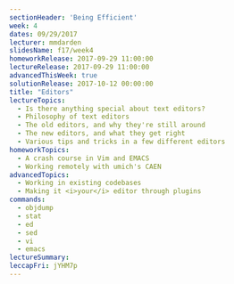 ```yaml
---
sectionHeader: 'Being Efficient'
week: 4
dates: 09/29/2017
lecturer: mmdarden
slidesName: f17/week4
homeworkRelease: 2017-09-29 11:00:00
lectureRelease: 2017-09-29 11:00:00
advancedThisWeek: true
solutionRelease: 2017-10-12 00:00:00
title: "Editors"
lectureTopics:
  - Is there anything special about text editors?
  - Philosophy of text editors
  - The old editors, and why they're still around
  - The new editors, and what they get right
  - Various tips and tricks in a few different editors
homeworkTopics:
  - A crash course in Vim and EMACS
  - Working remotely with umich's CAEN
advancedTopics:
  - Working in existing codebases
  - Making it <i>your</i> editor through plugins
commands:
  - objdump
  - stat
  - ed
  - sed
  - vi
  - emacs
lectureSummary:
leccapFri: jYHM7p
---
```

